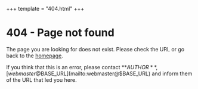 +++
template = "404.html"
+++

# 404 - Page not found

The page you are looking for does not exist. Please check the URL or go back to the [homepage](/).

If you think that this is an error, please contact **$AUTHOR**, [webmaster@$BASE_URL](mailto:webmaster@$BASE_URL) and inform them of the URL that led you here.
